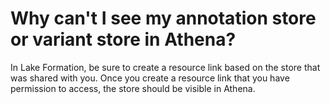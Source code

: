 # Why can't I see my annotation store or variant store in Athena?<a name="athena-troubleshooting"></a>

In Lake Formation, be sure to create a resource link based on the store that was shared with you\. Once you create a resource link that you have permission to access, the store should be visible in Athena\.